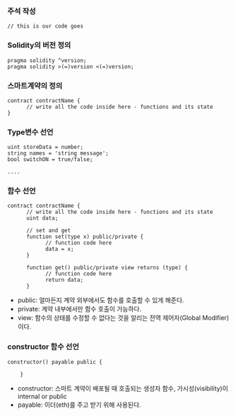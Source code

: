 ### 주석 작성 
```solidity 
// this is our code goes
```  

### Solidity의 버전 정의
```solidity 
pragma solidity ^version; 
pragma solidity >(=)version <(=)version;
```

### 스마트계약의 정의
```solidity 
contract contractName {
      // write all the code inside here - functions and its state
}
```

### Type변수 선언
```solidity 
uint storeData = number;
string names = 'string message';
bool switchON = true/false;
    
....
```

### 함수 선언
```solidity 
contract contractName {
      // write all the code inside here - functions and its state
      uint data;
      
      // set and get
      function set(type x) public/private {
            // function code here
            data = x;
      }
      
      function get() public/private view returns (type) {
            // function code here
            return data;
      }
```

* public: 얼마든지 계약 외부에서도 함수를 호출할 수 있게 해준다.
* private: 계약 내부에서만 함수 호출이 가능하다.
* view: 함수의 상태를 수정할 수 없다는 것을 알리는 전역 제어자(Global Modifier)이다.

### constructor 함수 선언
```solidity
constructor() payable public {

    }
```

* constructor: 스마트 계약이 배포될 때 호출되는 생성자 함수, 가시성(visibility)이 internal or public
* payable: 이더(eth)를 주고 받기 위해 사용된다. 
